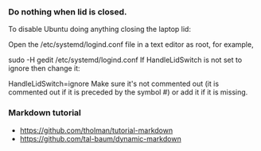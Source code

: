 ### Do nothing when lid is closed.
To disable Ubuntu doing anything closing the laptop lid:

Open the /etc/systemd/logind.conf file in a text editor as root, for example,

 sudo -H gedit /etc/systemd/logind.conf
If HandleLidSwitch is not set to ignore then change it:

 HandleLidSwitch=ignore
Make sure it's not commented out (it is commented out if it is preceded by the symbol #) or add it if it is missing.

### Markdown tutorial
 - https://github.com/tholman/tutorial-markdown
 - https://github.com/tal-baum/dynamic-markdown
